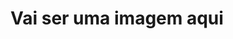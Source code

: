 <!DOCTYPE html>
<html lang="en">
<head>
    <meta charset="UTF-8">
    <meta http-equiv="X-UA-Compatible" content="IE=edge">
    <meta name="viewport" content="width=device-width, initial-scale=1.0">
    <title>Document</title>
</head>
<body>
        <h1>Vai ser uma imagem aqui</h1>
        <link rel=”stylesheet” href=”style.css”>
</body>
</html>
